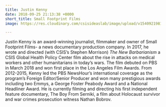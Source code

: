 ```yaml
---
title: Justin Kenny
date: 2018-09-25 21:13:38 +0000
short_title: Small Footprint Films
image: https://res.cloudinary.com/csisideaslab/image/upload/v1540921981/health-commission/Kenny_Justin.jpg

---
```

Justin Kenny is an award-winning journalist, filmmaker and owner of Small Footprint Films- a news documentary production company. In 2017, he wrote and directed (with CSIS’s Stephen Morrison) _The New Barbarianism_ a CSIS Global Health Policy Center film about the rise in attacks on medical workers and other humanitarians in today’s wars. The film debuted on PBS in March 2018 and won first place in the Los Angeles Film Awards. From 2012-2015, Kenny led the PBS NewsHour’s international coverage as the program’s Foreign Editor/Senior Producer and won many prestigious awards including two Emmys, a George Foster Peabody Award and a National Headliner Award. He is currently filming and directing his first independent feature documentary, The Boy From Serniki, a film about Holocaust survivor and war crimes prosecution witness Nathan Bobrov.
